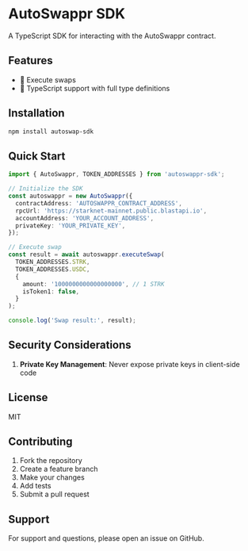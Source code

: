 # AutoSwappr SDK

A TypeScript SDK for interacting with the AutoSwappr contract.

## Features

- 🔄 Execute swaps
- 📝 TypeScript support with full type definitions

## Installation

```bash
npm install autoswap-sdk
```

## Quick Start

```typescript
import { AutoSwappr, TOKEN_ADDRESSES } from 'autoswappr-sdk';

// Initialize the SDK
const autoswappr = new AutoSwappr({
  contractAddress: 'AUTOSWAPPR_CONTRACT_ADDRESS',
  rpcUrl: 'https://starknet-mainnet.public.blastapi.io',
  accountAddress: 'YOUR_ACCOUNT_ADDRESS',
  privateKey: 'YOUR_PRIVATE_KEY',
});

// Execute swap
const result = await autoswappr.executeSwap(
  TOKEN_ADDRESSES.STRK,
  TOKEN_ADDRESSES.USDC,
  {
    amount: '1000000000000000000', // 1 STRK
    isToken1: false,
  }
);

console.log('Swap result:', result);
```

## Security Considerations

1. **Private Key Management**: Never expose private keys in client-side code

## License

MIT

## Contributing

1. Fork the repository
2. Create a feature branch
3. Make your changes
4. Add tests
5. Submit a pull request

## Support

For support and questions, please open an issue on GitHub.
